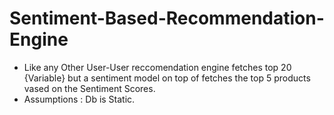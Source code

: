 # Sentiment-Based-Recommendation-Engine
- Like any Other User-User reccomendation engine fetches top 20 {Variable} but a sentiment model on top of fetches the top 5 products vased on the Sentiment Scores.
- Assumptions : Db is Static.
